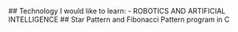 <snippet>
  <content>
## Technology I would like to learn: -
ROBOTICS AND ARTIFICIAL INTELLIGENCE
## Star Pattern and Fibonacci Pattern program in C
</content>
  <tabTrigger></tabTrigger>
</snippet>
